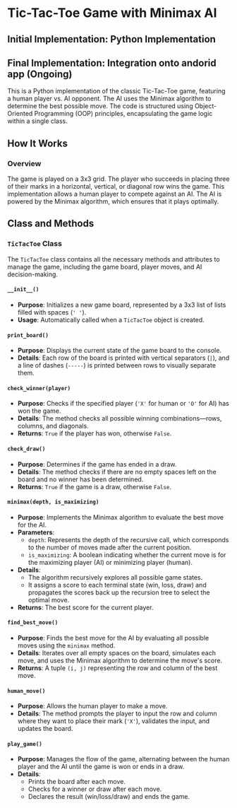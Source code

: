 # Tic-Tac-Toe Game with Minimax AI
## Initial Implementation: Python Implementation
## Final Implementation: Integration onto andorid app (Ongoing)
This is a Python implementation of the classic Tic-Tac-Toe game, featuring a human player vs. AI opponent. The AI uses the Minimax algorithm to determine the best possible move. The code is structured using Object-Oriented Programming (OOP) principles, encapsulating the game logic within a single class.

## How It Works

### Overview

The game is played on a 3x3 grid. The player who succeeds in placing three of their marks in a horizontal, vertical, or diagonal row wins the game. This implementation allows a human player to compete against an AI. The AI is powered by the Minimax algorithm, which ensures that it plays optimally.

## Class and Methods

### `TicTacToe` Class

The `TicTacToe` class contains all the necessary methods and attributes to manage the game, including the game board, player moves, and AI decision-making.

#### `__init__()`

- **Purpose**: Initializes a new game board, represented by a 3x3 list of lists filled with spaces (`' '`).
- **Usage**: Automatically called when a `TicTacToe` object is created.

#### `print_board()`

- **Purpose**: Displays the current state of the game board to the console.
- **Details**: Each row of the board is printed with vertical separators (`|`), and a line of dashes (`-----`) is printed between rows to visually separate them.

#### `check_winner(player)`

- **Purpose**: Checks if the specified player (`'X'` for human or `'O'` for AI) has won the game.
- **Details**: The method checks all possible winning combinations—rows, columns, and diagonals.
- **Returns**: `True` if the player has won, otherwise `False`.

#### `check_draw()`

- **Purpose**: Determines if the game has ended in a draw.
- **Details**: The method checks if there are no empty spaces left on the board and no winner has been determined.
- **Returns**: `True` if the game is a draw, otherwise `False`.

#### `minimax(depth, is_maximizing)`

- **Purpose**: Implements the Minimax algorithm to evaluate the best move for the AI.
- **Parameters**:
  - `depth`: Represents the depth of the recursive call, which corresponds to the number of moves made after the current position.
  - `is_maximizing`: A boolean indicating whether the current move is for the maximizing player (AI) or minimizing player (human).
- **Details**:
  - The algorithm recursively explores all possible game states.
  - It assigns a score to each terminal state (win, loss, draw) and propagates the scores back up the recursion tree to select the optimal move.
- **Returns**: The best score for the current player.

#### `find_best_move()`

- **Purpose**: Finds the best move for the AI by evaluating all possible moves using the `minimax` method.
- **Details**: Iterates over all empty spaces on the board, simulates each move, and uses the Minimax algorithm to determine the move's score.
- **Returns**: A tuple `(i, j)` representing the row and column of the best move.

#### `human_move()`

- **Purpose**: Allows the human player to make a move.
- **Details**: The method prompts the player to input the row and column where they want to place their mark (`'X'`), validates the input, and updates the board.

#### `play_game()`

- **Purpose**: Manages the flow of the game, alternating between the human player and the AI until the game is won or ends in a draw.
- **Details**:
  - Prints the board after each move.
  - Checks for a winner or draw after each move.
  - Declares the result (win/loss/draw) and ends the game.
